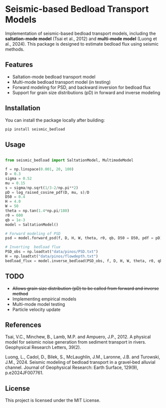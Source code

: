 # Seismic-based Bedload Transport Models

Implementation of seismic-based bedload transport models, including the **saltation-mode model** (Tsai et al., 2012) and **multi-mode model** (Luong et al., 2024). This package is designed to estimate bedload flux using seismic methods.

## Features

- Saltation-mode bedload transport model
- Multi-mode bedload transport model (in testing)
- Forward modeling for PSD, and backward inversion for bedload flux
- Support for grain size distributions (pD) in forward and inverse modeling

## Installation

You can install the package locally after building:

```bash
pip install seismic_bedload
```

## Usage

```python

from seismic_bedload import SaltationModel, MultimodeModel

f = np.linspace(0.001, 20, 100)
D = 0.3  
sigma = 0.52
mu = 0.15
s = sigma/np.sqrt(1/3-2/np.pi**2)
pD = log_raised_cosine_pdf(D, mu, s)/D
D50 = 0.4
H = 4.0     
W = 50
theta = np.tan(1.4*np.pi/180)
r0 = 600
qb = 1e-3
model = SaltationModel()

# Forward modeling of PSD
psd = model.forward_psd(f, D, H, W, theta, r0, qb, D50 = D50, pdf = pD)

# Inverting  bedload flux
PSD_obs = np.loadtxt("data/pinos/PSD.txt")
H = np.loadtxt("data/pinos/flowdepth.txt")
bedload_flux = model.inverse_bedload(PSD_obs, f, D, H, W, theta, r0, qb, D50=D50, tau_c50=tau_c50, pdf = pD)
```

## TODO

- ~~Allows grain size distribution (pD) to be called from forward and inverse method~~
- Implementing empirical models
- Multi-mode model testing
- Particle velocity update

## References

Tsai, V.C., Minchew, B., Lamb, M.P. and Ampuero, J.P., 2012. A physical model for seismic noise generation from sediment transport in rivers. Geophysical Research Letters, 39(2).

Luong, L., Cadol, D., Bilek, S., McLaughlin, J.M., Laronne, J.B. and Turowski, J.M., 2024. Seismic modeling of bedload transport in a gravel‐bed alluvial channel. Journal of Geophysical Research: Earth Surface, 129(9), p.e2024JF007761.

## License

This project is licensed under the MIT License.